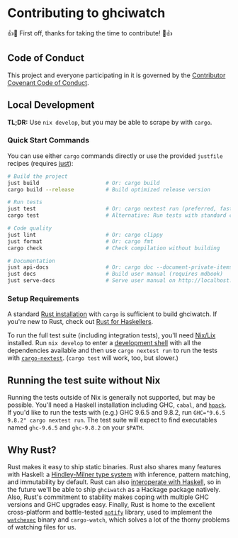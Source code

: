 # Contributing to ghciwatch

👍🎉 First off, thanks for taking the time to contribute! 🎉👍

## Code of Conduct

This project and everyone participating in it is governed by the [Contributor
Covenant Code of Conduct][contributor-covenant].

[contributor-covenant]: https://www.contributor-covenant.org/version/2/1/code_of_conduct/

## Local Development

**TL;DR:** Use `nix develop`, but you may be able to scrape by with `cargo`.

### Quick Start Commands

You can use either `cargo` commands directly or use the provided `justfile` recipes (requires [just](https://github.com/casey/just)):

```bash
# Build the project
just build                     # Or: cargo build
cargo build --release          # Build optimized release version

# Run tests
just test                      # Or: cargo nextest run (preferred, faster)
cargo test                     # Alternative: Run tests with standard cargo test

# Code quality
just lint                      # Or: cargo clippy
just format                    # Or: cargo fmt
cargo check                    # Check compilation without building

# Documentation
just api-docs                  # Or: cargo doc --document-private-items --no-deps --workspace
just docs                      # Build user manual (requires mdbook)
just serve-docs                # Serve user manual on http://localhost:3000
```

### Setup Requirements

A standard [Rust installation][rustup] with `cargo` is sufficient to build
ghciwatch. If you're new to Rust, check out [Rust for
Haskellers][rust-for-haskellers].

[rust-for-haskellers]: https://becca.ooo/blog/rust-for-haskellers/

To run the full test suite (including integration tests), you'll need [Nix/Lix][lix] installed. Run `nix
develop` to enter a [development shell][dev-env] with all the dependencies
available and then use `cargo nextest run` to run the tests with [`cargo-nextest`][nextest]. (`cargo test` will work,
too, but slower.) 

[rustup]: https://rustup.rs/
[lix]: https://lix.systems/
[dev-env]: https://zero-to-nix.com/concepts/dev-env
[nextest]: https://nexte.st/
[coverage-vscode]: https://github.com/taiki-e/cargo-llvm-cov?tab=readme-ov-file#display-coverage-in-vs-code

## Running the test suite without Nix

Running the tests outside of Nix is generally not supported, but may be
possible. You'll need a Haskell installation including GHC, `cabal`, and
[`hpack`][hpack]. If you'd like to run the tests with (e.g.) GHC 9.6.5 and 9.8.2, run
`GHC="9.6.5 9.8.2" cargo nextest run`. The test suite will expect to find
executables named `ghc-9.6.5` and `ghc-9.8.2` on your `$PATH`.

[hpack]: https://github.com/sol/hpack

## Why Rust?

Rust makes it easy to ship static binaries. Rust also shares many features with
Haskell: a [Hindley-Milner type system][hm] with inference, pattern matching,
and immutability by default. Rust can also [interoperate with
Haskell][hs-bindgen], so in the future we'll be able to ship `ghciwatch` as a
Hackage package natively. Also, Rust's commitment to stability makes coping
with multiple GHC versions and GHC upgrades easy. Finally, Rust is home to the
excellent cross-platform and battle-tested [`notify`][notify] library, used to
implement the [`watchexec`][watchexec] binary and `cargo-watch`, which solves a
lot of the thorny problems of watching files for us.

[hm]: https://en.wikipedia.org/wiki/Hindley%E2%80%93Milner_type_system
[hs-bindgen]: https://engineering.iog.io/2023-01-26-hs-bindgen-introduction/
[watchexec]: https://github.com/watchexec/watchexec
[notify]: https://docs.rs/notify/latest/notify/
